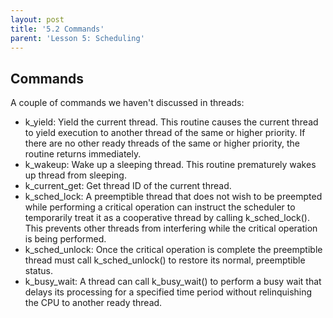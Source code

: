 ```yaml
---
layout: post
title: '5.2 Commands'
parent: 'Lesson 5: Scheduling'
---
```


## Commands

A couple of commands we haven't discussed in threads:

- k_yield: Yield the current thread. This routine causes the current thread to yield execution to another thread of the same or higher priority. If there are no other ready threads of the same or higher priority, the routine returns immediately.
- k_wakeup: Wake up a sleeping thread. This routine prematurely wakes up thread from sleeping.
- k_current_get: Get thread ID of the current thread. 
- k_sched_lock: A preemptible thread that does not wish to be preempted while performing a critical operation can instruct the scheduler to temporarily treat it as a cooperative thread by calling k_sched_lock(). This prevents other threads from interfering while the critical operation is being performed.
- k_sched_unlock: Once the critical operation is complete the preemptible thread must call k_sched_unlock() to restore its normal, preemptible status.
- k_busy_wait: A thread can call k_busy_wait() to perform a busy wait that delays its processing for a specified time period without relinquishing the CPU to another ready thread.